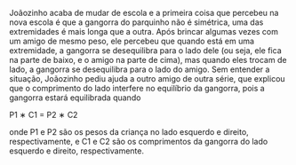 Joãozinho acaba de mudar de escola e a primeira coisa que percebeu na nova escola é que a gangorra do parquinho não é simétrica, uma das extremidades é mais longa que a outra. Após brincar algumas vezes com um amigo de mesmo peso, ele percebeu que quando está em uma extremidade, a gangorra se desequilibra para o lado dele (ou seja, ele fica na parte de baixo, e o amigo na parte de cima), mas quando eles trocam de lado, a gangorra se desequilibra para o lado do amigo. Sem entender a situação, Joãozinho pediu ajuda a outro amigo de outra série, que explicou que o comprimento do lado interfere no equilíbrio da gangorra, pois a gangorra estará equilibrada quando

P1 ∗ C1 = P2 ∗ C2

onde P1 e P2 são os pesos da criança no lado esquerdo e direito, respectivamente, e C1 e C2 são os comprimentos da gangorra do lado esquerdo e direito, respectivamente.
